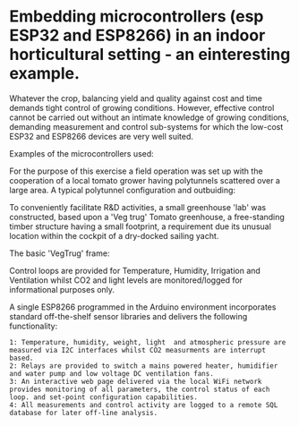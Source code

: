 # Embedding microcontrollers (esp ESP32 and ESP8266) in an indoor horticultural setting - an einteresting example.



Whatever the crop, balancing yield and quality against cost and time  demands tight control of growing conditions. However, effective control cannot be carried out without an intimate knowledge of growing conditions, demanding measurement and control sub-systems for which the low-cost ESP32 and ESP8266 devices are very well suited.

Examples of the microcontrollers used:

For the purpose of this exercise a field operation was set up with the cooperation of a local tomato grower having  polytunnels scattered over a large area.
A typical polytunnel configuration and outbuiding:

To conveniently facilitate R&D activities, a small greenhouse 'lab' was constructed, based upon a 'Veg trug' Tomato greenhouse, a free-standing timber structure having a small footprint, a requirement due its unusual location within the cockpit of a dry-docked sailing yacht.

The basic 'VegTrug' frame:



Control loops are provided for Temperature, Humidity, Irrigation and Ventilation whilst CO2 and light levels are monitored/logged for informational purposes only.

A single ESP8266 programmed in the Arduino environment incorporates standard off-the-shelf sensor libraries and delivers the following functionality:

	1: Temperature, humidity, weight, light  and atmospheric pressure are measured via I2C interfaces whilst CO2 measurments are interrupt based.  
	2: Relays are provided to switch a mains powered heater, humidifier and water pump and low voltage DC ventilation fans.  
	3: An interactive web page delivered via the local WiFi network provides monitoring of all parameters, the control status of each loop. and set-point configuration capabilities.   
	4: All measurements and control activity are logged to a remote SQL database for later off-line analysis.
